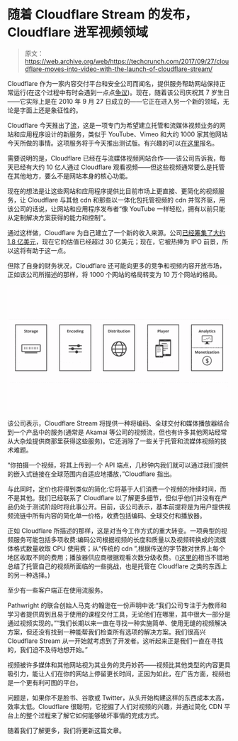 # 随着 Cloudflare Stream  的发布，Cloudflare 进军视频领域

> 原文：<https://web.archive.org/web/https://techcrunch.com/2017/09/27/cloudflare-moves-into-video-with-the-launch-of-cloudflare-stream/>

Cloudflare 作为一家内容交付平台和安全公司而闻名，提供服务帮助网站保持正常运行(在这个过程中有时会遇到一点点[争议](https://web.archive.org/web/20230225041709/http://www.eff.org/deeplinks/2017/08/fighting-neo-nazis-future-free-expression))。现在，随着该公司庆祝其 7 岁生日——它实际上是在 2010 年 9 月 27 日成立的——它正在进入另一个新的领域，无论是字面上还是象征性的。

Cloudflare 今天推出了[流](https://web.archive.org/web/20230225041709/https://www.cloudflare.com/products/cloudflare-stream/)，这是一项专门为希望建立托管和流媒体视频业务的网站和应用程序设计的新服务，类似于 YouTube、Vimeo 和大约 1000 家其他网站今天所做的事情。这项服务将于今天推出测试版。有兴趣的可以[在这里](https://web.archive.org/web/20230225041709/https://www.cloudflare.com/products/cloudflare-stream/)报名。

需要说明的是，Cloudflare 已经在与流媒体视频网站合作——该公司告诉我，每天已经有大约 10 亿人通过 Cloudflare 观看视频——但这些视频通常要么是托管在其他地方，要么不是网站本身的核心功能。

现在的想法是让这些网站和应用程序提供比目前市场上更直接、更简化的视频服务，让 Cloudflare 与其他 cdn 和那些以一体化包托管视频的 cdn 并驾齐驱，用该公司的话说，让网站和应用程序发布者“像 YouTube 一样轻松，拥有以前只能从定制解决方案获得的能力和控制”。

通过这样做，Cloudflare 为自己建立了一个新的收入来源。公司[已经筹集了大约 1.8 亿美元](https://web.archive.org/web/20230225041709/https://www.crunchbase.com/organization/cloudflare#/entity)，现在它的估值已经超过 30 亿美元；现在，它被热捧为 IPO 前景，所以这将有助于这一点。

但除了自身的财务状况，Cloudflare 还可能向更多的竞争和视频内容开放市场，正如该公司所描述的那样，将 1000 个网站的格局转变为 10 万个网站的格局。

![](img/a9825eafcc80b94d434bf34334626577.png)

该公司表示，Cloudflare Stream 将提供一种将编码、全球交付和媒体播放器结合到一个产品中的服务(通常是 Akamai 等公司的视频流，但也有许多其他网站经常从大杂烩提供商那里获得这些服务)。它还消除了一些关于托管和流媒体视频的技术难题。

“你拍摄一个视频，将其上传到一个 API 端点，几秒钟内我们就可以通过我们提供的嵌入式链接在全球范围内自适应地播放，”Cloudflare 指出。

与此同时，定价也将得到类似的简化:它将基于人们消费一个视频的持续时间，而不是其他。我们已经联系了 Cloudflare 以了解更多细节，但似乎他们并没有在产品仍处于测试阶段时将此事公开。目前，该公司表示，基本前提将是为用户提供视频流链中所有内容的简化单一价格，收费包括编码、全球交付和播放器。

正如 Cloudflare 所描述的那样，这是对当今工作方式的重大转变。一项典型的视频服务可能包括多项收费:编码公司根据视频的长度和质量以及视频转换成的流媒体格式数量收取 CPU 使用费；从“传统的 cdn ”,根据传送的字节数对世界上每个地区收取不同的费用；播放器供应商根据观看次数分级收费。([)这里的](https://web.archive.org/web/20230225041709/https://www.wp101.com/10-reasons-why-you-should-never-host-your-own-videos/)相当不错地总结了托管自己的视频所面临的一些挑战，也是托管在 Cloudflare 之类的东西上的另一种选择。)

至少有一些客户端正在使用流服务。

Pathwright 的联合创始人马克·约翰逊在一份声明中说:“我们公司专注于为教师和学习者提供周到且易于使用的课程交付工具，无论他们在哪里，其中很大一部分是通过视频实现的。”“我们长期以来一直在寻找一种实施简单、使用无缝的视频解决方案，但还没有找到一种能帮我们检查所有选项的解决方案。我们很高兴 Cloudflare Stream 从一开始就考虑到了开发者。这听起来正是我们一直在寻找的，我们迫不及待地想开始。”

视频被许多媒体和其他网站视为其业务的灵丹妙药——视频比其他类型的内容更具吸引力，能让人们在你的网站上停留更长时间，正因为如此，在广告方面，视频也是一个更有利可图的平台。

问题是，如果你不是脸书、谷歌或 Twitter，从头开始构建这样的东西成本太高，效率太低。Cloudflare 很聪明，它挖掘了人们对视频的兴趣，并通过简化 CDN 平台上的整个过程来了解它如何能够破坏事情的完成方式。

随着我们了解更多，我们将更新这篇文章。